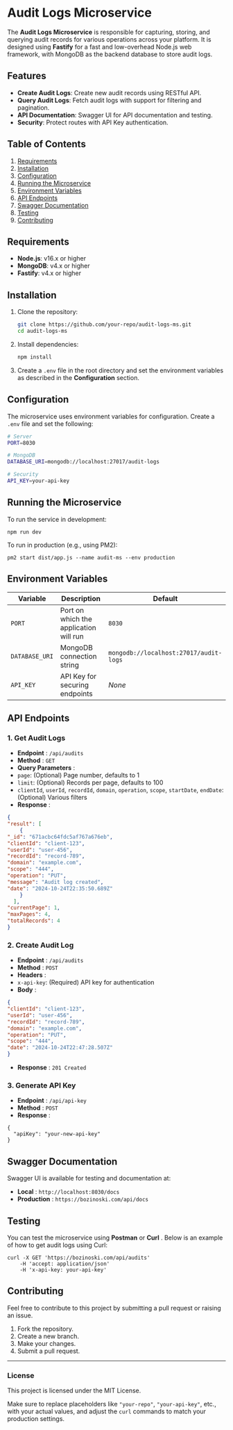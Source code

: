 # Audit Logs Microservice

The **Audit Logs Microservice** is responsible for capturing, storing, and querying audit records for various operations across your platform. It is designed using **Fastify** for a fast and low-overhead Node.js web framework, with MongoDB as the backend database to store audit logs.

## Features

- **Create Audit Logs**: Create new audit records using RESTful API.
- **Query Audit Logs**: Fetch audit logs with support for filtering and pagination.
- **API Documentation**: Swagger UI for API documentation and testing.
- **Security**: Protect routes with API Key authentication.

## Table of Contents

1. [Requirements](#requirements)
2. [Installation](#installation)
3. [Configuration](#configuration)
4. [Running the Microservice](#running-the-microservice)
5. [Environment Variables](#environment-variables)
6. [API Endpoints](#api-endpoints)
7. [Swagger Documentation](#swagger-documentation)
8. [Testing](#testing)
9. [Contributing](#contributing)

## Requirements

- **Node.js**: v16.x or higher
- **MongoDB**: v4.x or higher
- **Fastify**: v4.x or higher

## Installation

1. Clone the repository:

   ```bash
   git clone https://github.com/your-repo/audit-logs-ms.git
   cd audit-logs-ms
   ```
2. Install dependencies:

   ```bash
   npm install
   ```
3. Create a `.env` file in the root directory and set the environment variables as described in the **Configuration** section.

## Configuration

The microservice uses environment variables for configuration. Create a `.env` file and set the following:

```bash
# Server
PORT=8030

# MongoDB
DATABASE_URI=mongodb://localhost:27017/audit-logs

# Security
API_KEY=your-api-key
```


## Running the Microservice

To run the service in development:

```
npm run dev
```

To run in production (e.g., using PM2):

```
pm2 start dist/app.js --name audit-ms --env production
```

## Environment Variables

| Variable         | Description                            | Default                                  |
| ---------------- | -------------------------------------- | ---------------------------------------- |
| `PORT`         | Port on which the application will run | `8030`                                 |
| `DATABASE_URI` | MongoDB connection string              | `mongodb://localhost:27017/audit-logs` |
| `API_KEY`      | API Key for securing endpoints         | *None*                                 |

## API Endpoints

### 1. **Get Audit Logs**

* **Endpoint** : `/api/audits`
* **Method** : `GET`
* **Query Parameters** :
* `page`: (Optional) Page number, defaults to 1
* `limit`: (Optional) Records per page, defaults to 100
* `clientId`, `userId`, `recordId`, `domain`, `operation`, `scope`, `startDate`, `endDate`: (Optional) Various filters
* **Response** :


```json
{
"result": [
    {
"_id": "671acbc64fdc5af767a676eb",
"clientId": "client-123",
"userId": "user-456",
"recordId": "record-789",
"domain": "example.com",
"scope": "444",
"operation": "PUT",
"message": "Audit log created",
"date": "2024-10-24T22:35:50.689Z"
    }
  ],
"currentPage": 1,
"maxPages": 4,
"totalRecords": 4
}
```


### 2. **Create Audit Log**

* **Endpoint** : `/api/audits`
* **Method** : `POST`
* **Headers** :
* `x-api-key`: (Required) API key for authentication
* **Body** :


```json
{
"clientId": "client-123",
"userId": "user-456",
"recordId": "record-789",
"domain": "example.com",
"operation": "PUT",
"scope": "444",
"date": "2024-10-24T22:47:28.507Z"
}
```


* **Response** : `201 Created`

### 3. **Generate API Key**

* **Endpoint** : `/api/api-key`
* **Method** : `POST`
* **Response** :

```
{
  "apiKey": "your-new-api-key"
}
```

## Swagger Documentation

Swagger UI is available for testing and documentation at:

* **Local** : `http://localhost:8030/docs`
* **Production** : `https://bozinoski.com/api/docs`

## Testing

You can test the microservice using **Postman** or  **Curl** . Below is an example of how to get audit logs using Curl:

```
curl -X GET 'https://bozinoski.com/api/audits'
    -H 'accept: application/json'
    -H 'x-api-key: your-api-key'
```

## Contributing

Feel free to contribute to this project by submitting a pull request or raising an issue.

1. Fork the repository.
2. Create a new branch.
3. Make your changes.
4. Submit a pull request.

---

### License

This project is licensed under the MIT License.

Make sure to replace placeholders like `"your-repo"`, `"your-api-key"`, etc., with your actual values, and adjust the `curl` commands to match your production settings.

